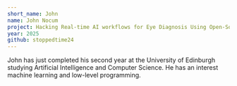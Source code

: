 ```yaml
---
short_name: John
name: John Nocum
project: Hacking Real-time AI workflows for Eye Diagnosis Using Open-Source Software
year: 2025
github: stoppedtime24
---
```

John has just completed his second year at the University of Edinburgh studying Artificial Intelligence and Computer Science. He has an interest machine learning and low-level programming. 
